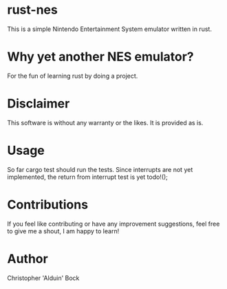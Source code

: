 # rust-nes

This is a simple Nintendo Entertainment System emulator written in rust.

# Why yet another NES emulator?

For the fun of learning rust by doing a project.

# Disclaimer

This software is without any warranty or the likes. It is provided as is.

# Usage

So far cargo test should run the tests. Since interrupts are not yet implemented, the return from interrupt test is yet todo!();

# Contributions

If you feel like contributing or have any improvement suggestions, feel free to give me a shout, I am happy to learn!

# Author

Christopher 'Alduin' Bock
